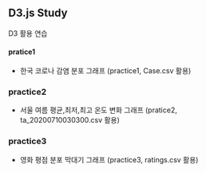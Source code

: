 ## D3.js Study

D3 활용 연습

#### pratice1

- 한국 코로나 감염 분포 그래프 (practice1, Case.csv 활용)

### practice2

- 서울 여름 평균,최저,최고 온도 변화 그래프 (pratice2, ta_20200710030300.csv 활용)

### practice3

- 영화 평점 분포 막대기 그래프 (practice3, ratings.csv 활용)
